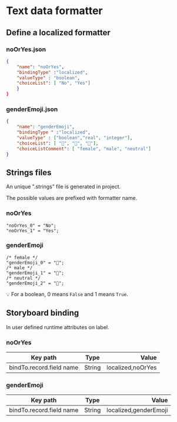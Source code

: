 
# Text data formatter

## Define a localized formatter

### noOrYes.json

```json
{
	"name": "noOrYes",
	"bindingType" :"localized",
	"valueType" : "boolean",
	"choiceList": [ "No", "Yes"]
	}
}
```

### genderEmoji.json

```json
{
	"name": "genderEmoji",
	"bindingType " :"localized",
	"valueType" : ["boolean","real", "integer"],
	"choiceList": [ "👩", "👨", "🧑"],
	"choiceListComment": [ "female", "male", "neutral"]
}
```


## Strings files

An unique ".strings” file is generated in project.

The possible values are prefixed with formatter name.

### noOrYes

```strings
"noOrYes_0" = "No";
"noOrYes_1" = "Yes";
```

### genderEmoji

```strings
/* female */
"genderEmoji_0" = "👩";
/* male */
"genderEmoji_1" = "👨";
/* neutral */
"genderEmoji_2" = "🧑";
```

💡 For a boolean, 0 means `False` and 1 means `True`.

## Storyboard binding

In user defined runtime attributes on label.

### noOrYes

| Key path  |  Type |  Value |
|----------|:-------------:|------:|
| bindTo.record.field name |  String | localized,noOrYes |


### genderEmoji

| Key path  |  Type | Value |
|----------|:-------------:|------:|
| bindTo.record.field name |  String | localized,genderEmoji |

